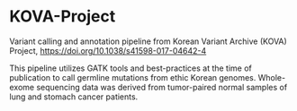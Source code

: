 # KOVA-Project
Variant calling and annotation pipeline from Korean Variant Archive (KOVA) Project, https://doi.org/10.1038/s41598-017-04642-4

This pipeline utilizes GATK tools and best-practices at the time of publication to call germline mutations from ethic Korean genomes. Whole-exome sequencing data was derived from tumor-paired normal samples of lung and stomach cancer patients. 
